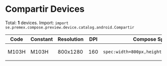 # Compartir Devices

Total: **1** devices. Import: `import se.premex.compose.preview.device.catalog.android.Compartir`

| Code | Constant | Resolution | DPI | Compose Spec | Preview Usage |
|------|----------|------------|-----|-------------|---------------|
| M103H | M103H | 800x1280 | 160 | `spec:width=800px,height=1280px,dpi=160` | `@Preview(device = Compartir.M103H)` |

<!-- Generated automatically. Do not edit manually. -->
